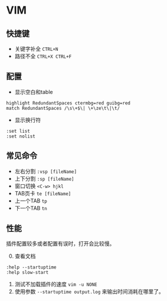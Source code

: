 # VIM

## 快捷键

* 关键字补全 `CTRL+N`
* 路径不全 `CTRL+X CTRL+F`

## 配置

* 显示空白和table

```
highlight RedundantSpaces ctermbg=red guibg=red
match RedundantSpaces /\s\+$\| \+\ze\t\|\t/
```

* 显示换行符

```
:set list
:set nolist
```


## 常见命令


* 左右分割 `:vsp [fileName]`
* 上下分割 `:sp [fileName]`
* 窗口切换 `<C-w> hjkl`  
* TAB页卡 `te [fileName]`
* 上一个TAB `tp`
* 下一个TAB `tn`



## 性能

插件配置较多或者配置有误时，打开会比较慢。

0. 查看文档

```
:help --startuptime
:help slow-start
```

1. 测试不加载插件的速度 `vim -u NONE`  
2. 使用参数 `--startuptime output.log` 来输出时间消耗在哪里了。





